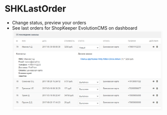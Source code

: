 # SHKLastOrder
* Change status, preview your orders
* See last orders for ShopKeeper EvolutionCMS on dashboard
![Screenshot](https://github.com/ydenissov/shklastorders/blob/master/2017-08-26_12-23-23.png)
